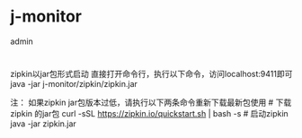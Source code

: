 # j-monitor
  admin

# 
  zipkin以jar包形式启动
  直接打开命令行，执行以下命令，访问localhost:9411即可
  java -jar j-monitor/zipkin/zipkin.jar
  
  注：
      如果zipkin jar包版本过低，请执行以下两条命令重新下载最新包使用
      # 下载zipkin 的jar包
      curl -sSL https://zipkin.io/quickstart.sh | bash -s 
      # 启动zipkin
      java -jar zipkin.jar
      

     